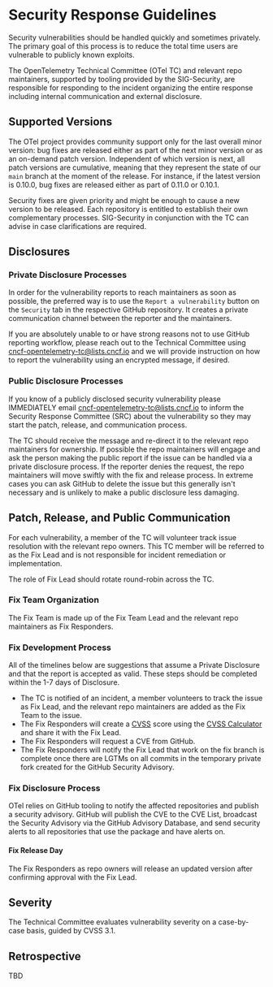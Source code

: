 # Security Response Guidelines

Security vulnerabilities should be handled quickly and sometimes privately. The
primary goal of this process is to reduce the total time users are vulnerable to
publicly known exploits.

The OpenTelemetry Technical Committee (OTel TC) and relevant repo maintainers,
supported by tooling provided by the SIG-Security, are responsible for
responding to the incident organizing the entire response including internal
communication and external disclosure.

## Supported Versions

The OTel project provides community support only for the last overall minor
version: bug fixes are released either as part of the next minor version or as
an on-demand patch version. Independent of which version is next, all patch
versions are cumulative, meaning that they represent the state of our `main`
branch at the moment of the release. For instance, if the latest version is
0.10.0, bug fixes are released either as part of 0.11.0 or 0.10.1.

Security fixes are given priority and might be enough to cause a new version to
be released. Each repository is entitled to establish their own complementary
processes. SIG-Security in conjunction with the TC can advise in case
clarifications are required.  

## Disclosures

### Private Disclosure Processes

In order for the vulnerability reports to reach maintainers as soon as possible,
the preferred way is to use the `Report a vulnerability` button on the
`Security` tab in the respective GitHub repository. It creates a private
communication channel between the reporter and the maintainers.

If you are absolutely unable to or have strong reasons not to use GitHub
reporting workflow, please reach out to the Technical Committee using
[cncf-opentelemetry-tc@lists.cncf.io](mailto:cncf-opentelemetry-tc@lists.cncf.io)
and we will provide instruction on how to report the vulnerability using an
encrypted message, if desired.

[gh-organization]: https://github.com/open-telemetry

### Public Disclosure Processes

If you know of a publicly disclosed security vulnerability please IMMEDIATELY
email
[cncf-opentelemetry-tc@lists.cncf.io](mailto:cncf-opentelemetry-tc@lists.cncf.io)
to inform the Security Response Committee (SRC) about the vulnerability so they
may start the patch, release, and communication process.

The TC should receive the message and re-direct it to the relevant repo
maintainers for ownership. If possible the repo maintainers will engage and ask
the person making the public report if the issue can be handled via a private
disclosure process. If the reporter denies the request, the repo maintainers
will move swiftly with the fix and release process. In extreme cases you can ask
GitHub to delete the issue but this generally isn't necessary and is unlikely to
make a public disclosure less damaging.

## Patch, Release, and Public Communication

For each vulnerability, a member of the TC will volunteer track issue resolution
with the relevant repo owners. This TC member will be referred to as the Fix
Lead and is not responsible for incident remediation or implementation.

The role of Fix Lead should rotate round-robin across the TC.

### Fix Team Organization

The Fix Team is made up of the Fix Team Lead and the relevant repo maintainers as Fix Responders.

### Fix Development Process

All of the timelines below are suggestions that assume a Private Disclosure and that the report is accepted as valid. These steps should be completed within the 1-7 days of Disclosure.

- The TC is notified of an incident, a member volunteers to track the issue as Fix Lead, and the relevant repo maintainers are added as the Fix Team to the issue.
- The Fix Responders will create a
  [CVSS](https://www.first.org/cvss/specification-document) score using the
  [CVSS Calculator](https://www.first.org/cvss/calculator/3.0) and share it with the Fix Lead.
- The Fix Responders will request a CVE from GitHub.
- The Fix Responders will notify the Fix Lead that work on the fix branch is complete
  once there are LGTMs on all commits in the temporary private fork created for the GitHub Security Advisory.

### Fix Disclosure Process

OTel relies on GitHub tooling to notify the affected repositories and publish a
security advisory. GitHub will publish the CVE to the CVE List, broadcast the
Security Advisory via the GitHub Advisory Database, and send security alerts to
all repositories that use the package and have alerts on.

#### Fix Release Day

The Fix Responders as repo owners will release an updated version after confirming
approval with the Fix Lead.

## Severity

The Technical Committee evaluates vulnerability severity on a case-by-case
basis, guided by CVSS 3.1.

## Retrospective

TBD
